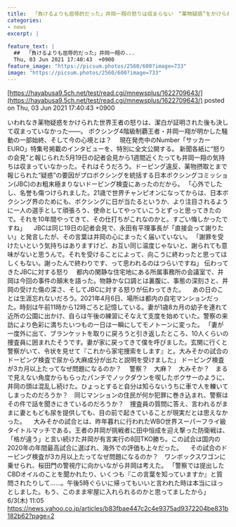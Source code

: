 ```yaml
---
title:  「負けるよりも屈辱的だった」井岡一翔の怒りは収まらない　“薬物疑惑”をかけられた世界王者が語るJBCへの思い  
categories:
- news
excerpt: |
  
feature_text: |
  ##  「負けるよりも屈辱的だった」井岡一翔の...
  Thu, 03 Jun 2021 17:40:43  +0900
feature_image: "https://picsum.photos/2560/600?image=733"
image: "https://picsum.photos/2560/600?image=733"
---
```


[https://hayabusa9.5ch.net/test/read.cgi/mnewsplus/1622709643/](https://hayabusa9.5ch.net/test/read.cgi/mnewsplus/1622709643/)
posted on Thu, 03 Jun 2021 17:40:43  +0900

<!--more-->

いわれなき薬物疑惑をかけられた世界王者の怒りは、潔白が証明された後も決して収まっていなかった——。 ボクシング4階級制覇王者・井岡一翔が明かした騒動の一部始終、そして今の心境とは？　 現在発売中のNumber「サッカーEURO」特集号掲載のインタビューを、特別に全文公開する。 新聞各紙に“怒りの会見”と報じられた5月19日の記者会見から1週間近くたっても井岡一翔の気持ちは収まっていなかった。それはそうだろう。ドーピング違反、薬物摂取とまで報じられた“疑惑”の要因がプロボクシングを統括する日本ボクシングコミッション(JBC)のお粗末極まりないドーピング検査にあったのだから。 「心外でしたし、名誉も傷つけられました。21歳で世界チャンピオンになってからは、日本ボクシング界のためにも、ボクシングに日が当たるというか、より注目されるように一人の選手として頑張ろう、使命としてやっていこうとずっと思ってきたので。それを10年間やってきて、その仕打ちがこれなのかと。すごい悔しかったですね」 　JBCは同じ19日の記者会見で、永田有平理事長が「直接会って謝りたい」と発言したが、その言葉は井岡の心にまったく届いていない。 「謝罪を受けたいという気持ちはありますけど、お互い同じ温度じゃないと、謝られても意味がないと思うんで。それを受けることによって、向こうに終わったと思ってほしくもない。謝ったんで終わりです、って思われるのはつらいですね」 伝わってきたJBCに対する怒り 　都内の閑静な住宅地にある所属事務所の会議室で、井岡は今回の事件の顛末を語った。物静かな口調とは裏腹に、事態の深刻さと、井岡の受けた傷の深さ、そしてJBCに対する怒りが伝わってきた。 　あの日のことは生涯忘れないだろう。2021年4月6日、場所は都内の自宅マンションだった。時刻は午前11時から12時ごろと記憶している。妻が1歳8カ月の幼子を連れて近所の公園に出かけ、自らは午後の練習にそなえて支度を始めていた。警察の来訪により色彩に満ちたいつもの一日は一瞬にしてモノトーンに変った。 「妻が一度外に出て、ブランケットを取りに戻ろうと引き返したところ、10人くらいの捜査員に囲まれたそうです。妻が家に戻ってきて僕を呼びました。玄関に行くと警察がいて、令状を見せて『これから家宅捜索をします』と。大みそかの試合のドーピング検査で尿から大麻成分が出たと説明を受けました」 ドーピング検査が3カ月以上たってなぜ問題になるのか？ 　警察？　大麻？　大みそか？　まるで見えない角度からもらったパンチでノックダウンを喫したボクサーのように、井岡の頭は混乱し続けた。ひょっとすると自分は知らないうちに車で人を轢いてしまったのだろうか？　同じマンションの住民が何か犯罪に巻き込まれ、警察はその件で話を聞きにきているのだろうか？　捜査員の質問に答え、言われるがままに妻ともども尿を提供しても、目の前で起きていることが現実だとは思えなかった。 　大みそかの試合とは、昨年暮れに行われたWBO世界スーパーフライ級タイトルマッチである。王者の井岡が挑戦者に田中恒成を迎え撃った防衛戦は、「格が違う」と言い続けた井岡が有言実行の8回TKO勝ち。この試合は国内の2020年の年間最高試合に選ばれ、海外での評価も上々だった。 　その試合のドーピング検査が3カ月以上たってなぜ問題になるのか？　ワンボックスワゴンに乗せられ、桜田門の警視庁に向かいながら井岡は考えた。 「警察では提出したCBDオイルのことを聞かれたり、いくつも『この言葉を知っていますか』と質問されたりして……。午後5時ぐらいに帰ってもいいと言われた時は本当にほっとしました。もう、このまま牢屋に入れられるのかと思ってましたから」 6/3(木) 11:05 https://news.yahoo.co.jp/articles/b83fbae447c2c4e9375ad9372204be831b182b62?page=2
